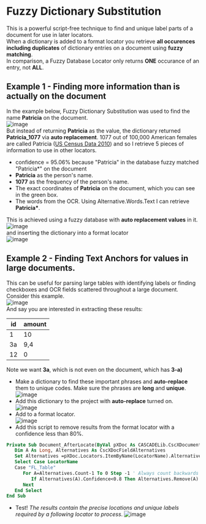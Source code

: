 # Fuzzy Dictionary Substitution
This is a powerful script-free technique to find and unique label parts of a document for use in later locators.  
When a dictionary is added to a format locator you retrieve **all occurences including duplicates** of dictionary entries on a document using **fuzzy matching**.  
In comparison, a Fuzzy Database Locator only returns **ONE** occurance of an entry, not **ALL**. 
## Example 1 - Finding more information than is actually on the document
In the example below, Fuzzy Dictionary Substitution was used to find the name **Patricia** on the document.  
![image](https://user-images.githubusercontent.com/47416964/128848989-941a9e6b-49e4-48ba-9112-f869f7c4645b.png)  
But instead of returning **Patricia** as the value, the dictionary returned **Patricia_1077** via **auto replacement**. 1077 out of 100,000 American females are called Patricia ([US Census Data 2010](https://namecensus.com/female_names.htm))
and so I retrieve 5 pieces of information to use in other locators.
* confidence = 95.06% because "Patricia" in the database fuzzy matched "Patricia*" on the document
* **Patricia** as the person's name.
* **1077** as the frequency of the person's name.
* The exact coordinates of **Patricia** on the document, which you can see in the green box. 
* The words from the OCR. Using Alternative.Words.Text I can retrieve **Patricia\***.  

This is achieved using a fuzzy database with **auto replacement values** in it.  
![image](https://user-images.githubusercontent.com/47416964/128849883-b6d5dd0d-c4f4-4964-8159-62e1fd8fcab1.png)  
and inserting the dictionary into a format locator  
![image](https://user-images.githubusercontent.com/47416964/128849585-1d2f3dce-6609-4f7e-abc5-68ded174ebb0.png)  
## Example 2 - Finding Text Anchors for values in large documents.  
This can be useful for parsing large tables with identifying labels or finding checkboxes and OCR fields scattered throughout a large document.  
Consider this example.  
![image](https://user-images.githubusercontent.com/47416964/128855138-93ce459a-657f-4789-ab96-c1b7bfffda82.png)  
And say you are interested in extracting these results:

| id | amount |
|----|--------|
| 1 | 10 |
| 3a | 9,4 |
| 12 | 0 |

Note we want **3a**, which is not even on the document, which has **3-a)**
* Make a dictionary to find these important phrases and **auto-replace** them to unique codes. Make sure the phrases are **long** and **unique**.  
![image](https://user-images.githubusercontent.com/47416964/128852949-3edd2ba8-d9e9-4a25-8c4a-683a655f02be.png)
* Add this dictionary to the project with **auto-replace** turned on.  
![image](https://user-images.githubusercontent.com/47416964/128853186-f0859ffa-e06b-48cc-b087-7423bf22cf3f.png)
* Add to a format locator.  
![image](https://user-images.githubusercontent.com/47416964/128853365-fa69f07e-5055-49d6-886c-90fa49d8226e.png)
* Add this script to remove results from the format locator with a confidence less than 80%.
```vb
Private Sub Document_AfterLocate(ByVal pXDoc As CASCADELib.CscXDocument, ByVal LocatorName As String)
   Dim A As Long, Alternatives As CscXDocFieldAlternatives
   Set Alternatives =pXDoc.Locators.ItemByName(LocatorName).Alternatives
   Select Case LocatorName
   Case "FL_Table"
      For A=Alternatives.Count-1 To 0 Step -1 ' Always count backwards if deleting
         If Alternatives(A).Confidence<0.8 Then Alternatives.Remove(A)
      Next
   End Select
End Sub
```
* Test! *The results contain the precise locations and unique labels required by a following locator to process*.
![image](https://user-images.githubusercontent.com/47416964/128853742-a1d92d5e-97b1-4c50-bc23-7f9b3322632a.png)


